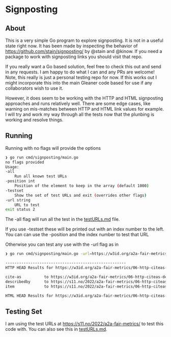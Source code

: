 # Signposting

## About

This is a very simple Go program to explore signposting.  It is not in a useful state right now.
It has been made by inspecting the behavior of https://github.com/stain/signposting/
by @stain and @kinow.  If you need a package to work with signposting links you should visit that repo.

If you really want a Go based solution, feel free to check this out and send in any
requests.  I am happy to do what I can and any PRs are welcome!  Note, this really is
just a personal testing repo for now.  If this works out I might incorporate this into
the main Gleaner code based for use if any collaborators wish to use it.

However, it does seem to be working with the HTTP and HTML signposting approaches and runs
relatively well.  There are some edge cases, like warning on mis-matches between HTTP and HTML
link values for example.  I will try and work my way through all the tests now that the plunbing is
working and resolve things. 

## Running

Running with no flags will provide the options

```bash
❯ go run cmd/signposting/main.go
no flags provided
Usage:
-all
    Run all known test URLs
-position int
    Position of the element to keep in the array (default 1000)
-testset
    Show the set of test URLs and exit (overrides other flags)
-url string
    URL to test
exit status 2
```

The -all flag will run all the test in the [testURLs.md](./docs/testURLs.md) file.

If you use -testset these will be printed out with an index number to the left.  You can
can use the -position and the index number to test that URL

Otherwise you can test any use with the -url flag as in

```bash
❯ go run cmd/signposting/main.go -url=https://w3id.org/a2a-fair-metrics/06-http-citeas-describedby-item/

-----------------------------------------------------
HTTP HEAD Results for https://w3id.org/a2a-fair-metrics/06-http-citeas-describedby-item/

cite-as          to https://w3id.org/a2a-fair-metrics/06-http-citeas-describedby-item/                           with type 
describedby      to https://s11.no/2022/a2a-fair-metrics/06-http-citeas-describedby-item/index.ttl               with type text/turtle
item             to https://s11.no/2022/a2a-fair-metrics/06-http-citeas-describedby-item/test-apple-data.csv     with type text/csv

HTML HEAD Results for https://w3id.org/a2a-fair-metrics/06-http-citeas-describedby-item/
```



## Testing Set

I am using the test URLs at  https://s11.no/2022/a2a-fair-metrics/
to test this code with.  You can also see this in [testURLs.md](./docs/testURLs.md).


